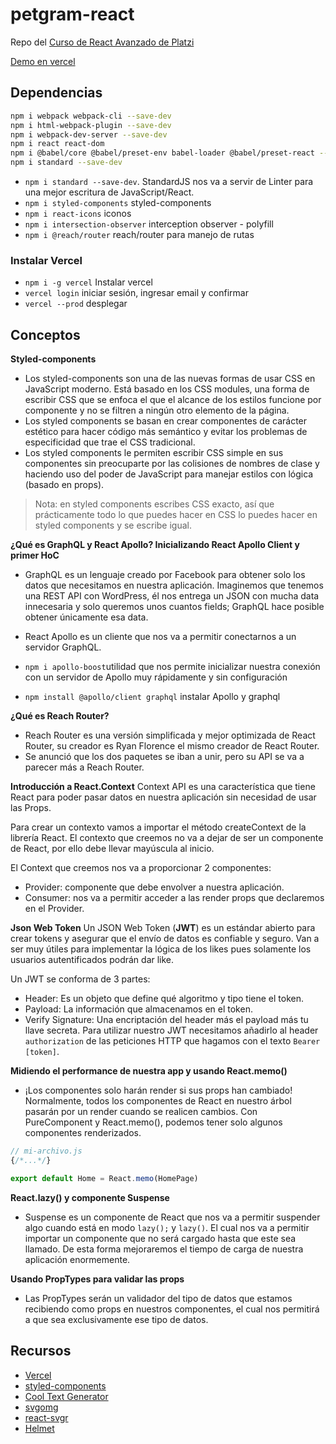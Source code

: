 # petgram-react
Repo del [Curso de React Avanzado de Platzi](https://platzi.com/clases/react-avanzado/)

[Demo en vercel](https://petgram-hectormoreira.vercel.app/)

## Dependencias
```sh
npm i webpack webpack-cli --save-dev
npm i html-webpack-plugin --save-dev
npm i webpack-dev-server --save-dev
npm i react react-dom
npm i @babel/core @babel/preset-env babel-loader @babel/preset-react --save-dev
npm i standard --save-dev
```
- `npm i standard --save-dev`. StandardJS nos va a servir de Linter para una mejor escritura de JavaScript/React.
- `npm i styled-components` styled-components
- `npm i react-icons` iconos
- `npm i intersection-observer` interception observer - polyfill
- `npm i @reach/router` reach/router para manejo de rutas

### Instalar Vercel
- `npm i -g vercel` Instalar vercel 
- `vercel login` iniciar sesión, ingresar email y confirmar
- `vercel --prod` desplegar

## Conceptos
**Styled-components**
- Los styled-components son una de las nuevas formas de usar CSS en JavaScript moderno. Está basado en los CSS modules, una forma de escribir CSS que se enfoca el que el alcance de los estilos funcione por componente y no se filtren a ningún otro elemento de la página.
- Los styled components se basan en crear componentes de carácter estético para hacer código más semántico y evitar los problemas de especificidad que trae el CSS tradicional.
- Los styled components le permiten escribir CSS simple en sus componentes sin preocuparte por las colisiones de nombres de clase y haciendo uso del poder de JavaScript para manejar estilos con lógica (basado en props).
>Nota: en styled components escribes CSS exacto, así que prácticamente todo lo que puedes hacer en CSS lo puedes hacer en styled components y se escribe igual.

**¿Qué es GraphQL y React Apollo? Inicializando React Apollo Client y primer HoC**
- GraphQL es un lenguaje creado por Facebook para obtener solo los datos que necesitamos en nuestra aplicación. Imaginemos que tenemos una REST API con WordPress, él nos entrega un JSON con mucha data innecesaria y solo queremos unos cuantos fields; GraphQL hace posible obtener únicamente esa data.

- React Apollo es un cliente que nos va a permitir conectarnos a un servidor GraphQL.

- `npm i apollo-boost`utilidad que nos permite inicializar nuestra conexión con un servidor de Apollo muy rápidamente y sin configuración
- `npm install @apollo/client graphql` instalar Apollo y graphql

**¿Qué es Reach Router?**
- Reach Router es una versión simplificada y mejor optimizada de React Router, su creador es Ryan Florence el mismo creador de React Router.
- Se anunció que los dos paquetes se iban a unir, pero su API se va a parecer más a Reach Router.

**Introducción a React.Context**
Context API es una característica que tiene React para poder pasar datos en nuestra aplicación sin necesidad de usar las Props.

Para crear un contexto vamos a importar el método createContext de la librería React. El contexto que creemos no va a dejar de ser un componente de React, por ello debe llevar mayúscula al inicio.

El Context que creemos nos va a proporcionar 2 componentes:

- Provider: componente que debe envolver a nuestra aplicación.
- Consumer: nos va a permitir acceder a las render props que declaremos en el Provider.


**Json Web Token**
Un JSON Web Token (**JWT**) es un estándar abierto para crear tokens y asegurar que el envío de datos es confiable y seguro. Van a ser muy útiles para implementar la lógica de los likes pues solamente los usuarios autentificados podrán dar like.

Un JWT se conforma de 3 partes:

- Header: Es un objeto que define qué algoritmo y tipo tiene el token.
- Payload: La información que almacenamos en el token.
- Verify Signature: Una encriptación del header más el payload más tu llave secreta.
Para utilizar nuestro JWT necesitamos añadirlo al header `authorization` de las peticiones HTTP que hagamos con el texto `Bearer [token]`.

**Midiendo el performance de nuestra app y usando React.memo()**
- ¡Los componentes solo harán render si sus props han cambiado! Normalmente, todos los componentes de React en nuestro árbol pasarán por un render cuando se realicen cambios. Con PureComponent y React.memo(), podemos tener solo algunos componentes renderizados.

```js
// mi-archivo.js
{/*...*/}

export default Home = React.memo(HomePage)
```

**React.lazy() y componente Suspense**
- Suspense es un componente de React que nos va a permitir suspender algo cuando está en modo `lazy();` y `lazy()`. El cual nos va a permitir importar un componente que no será cargado hasta que este sea llamado. De esta forma mejoraremos el tiempo de carga de nuestra aplicación enormemente.

**Usando PropTypes para validar las props**
- Las PropTypes serán un validador del tipo de datos que estamos recibiendo como props en nuestros componentes, el cual nos permitirá a que sea exclusivamente ese tipo de datos.




## Recursos
- [Vercel](https://vercel.com/docs)
- [styled-components](https://styled-components.com/)
- [Cool Text Generator](https://maketext.io/)
- [svgomg](https://jakearchibald.github.io/svgomg/)
- [react-svgr](https://react-svgr.com/playground/)
- [Helmet](https://github.com/nfl/react-helmet)
